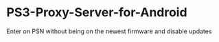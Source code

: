 # PS3-Proxy-Server-for-Android
Enter on PSN without being on the newest firmware and disable updates
